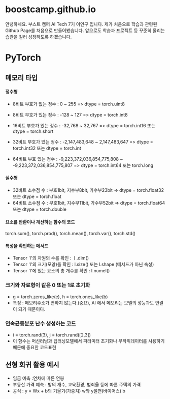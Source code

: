 # boostcamp.github.io
안녕하세요. 부스트 캠퍼 AI Tech 7기 이인구 입니다.
제가 처음으로 학습과 관련된 Github Page를 처음으로 만들어봤습니다. 앞으로도 학습과 프로젝트 등 꾸준히 올리는 습관을 길러 성장하도록 하겠습니다.


# PyTorch
## 메모리 타입
#### 정수형
- 8비트 부호가 없는 정수 : 0 ~ 255 => dtype = torch.uint8
- 8비트 부호가 있는 정수 : -128 ~ 127 => dtype = torch.int8

- 16비트 부호가 있는 정수 : -32,768 ~ 32,767 => dtype = torch.int16 또는 dtype = torch.short
- 32비트 부호가 있는 정수 : -2,147,483,648 ~ 2,147,483,647 => dtype = torch.int32 또는 dtype = torch.int
- 64비트 부호 있는 정수 : -9,223,372,036,854,775,808 ~ -9,223,372,036,854,775,807 => dtype = torch.int64 또는 torch.long

#### 실수형
- 32비트 소수점 수 : 부호1bit, 지수부8bit, 가수부23bit => dtype = torch.float32 또는 dtype = torch.float
- 64비트 소수점 수 : 부호1bit, 지수부11bit, 가수부52bit => dtype = torch.float64 또는 dtype = torch.double

#### 요소를 반환이나 계산하는 함수의 코드
 torch.sum(), torch.prod(), torch.mean(), torch.var(), torch.std()
 
#### 특성을 확인하는 메서드
- Tensor 'l'의 차원의 수를 확인 : ㅣ.dim()
- Tensor 'l'의 크기(모양)를 확인 : l.size() 또는 l.shape (메서드가 아닌 속성)
- Tensor 'l'에 있는 요소의 총 개수를 확인 : l.numel()

### 크기와 자료형이 같은 0 또는 1로 초기화
- g = torch.zeros_like(e), h = torch.ones_like(b)
- 특징 : 메모리주소가 변하지 않는다.(중요), AI 에서 메모리는 모델의 성능과도 연결이 되기 때문이다.

### 연속균등분포 난수 생성하는 코드
- i = torch.rand(3), j = torch.rand([2,3])
- 이 함수는 머신러닝과 딥러닝모델에서 파라미터 초기화나 무작위데이터를 사용하기 때문에 중요한 코드표현

## 선형 회귀 활용 예시
- 임금 예측 :연차에 따른 연봉
- 부동산 가격 예측 : 방의 개수, 교육환경, 범죄율 등에 따른 주택의 가격
- 공식 : y = Wx + b의 기울기(가중치) w와 y절편(바이어스) b
